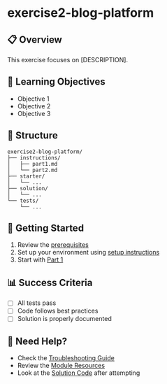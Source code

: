 # exercise2-blog-platform

## 📋 Overview

This exercise focuses on [DESCRIPTION].

## 🎯 Learning Objectives

- Objective 1
- Objective 2
- Objective 3

## 📁 Structure

```
exercise2-blog-platform/
├── instructions/
│   ├── part1.md
│   └── part2.md
├── starter/
│   └── ...
├── solution/
│   └── ...
└── tests/
    └── ...
```

## 🚀 Getting Started

1. Review the [prerequisites](../../prerequisites.md)
2. Set up your environment using [setup instructions](../../README.md#setup)
3. Start with [Part 1](instructions/part1.md)

## 📊 Success Criteria

- [ ] All tests pass
- [ ] Code follows best practices
- [ ] Solution is properly documented

## 🤝 Need Help?

- Check the [Troubleshooting Guide](../../troubleshooting.md)
- Review the [Module Resources](../../README.md#resources)
- Look at the [Solution Code](solution/) after attempting
